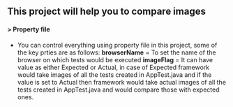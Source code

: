 ## This project will help you to compare images

#### > Property file
- You can control everything using property file in this project, some of the key prties are as follows:
**browserName** = To set the name of the browser on which tests would be executed
**imageFlag** = It can have value as either Expected or Actual, in case of Expected framework would take images of all the tests created in AppTest.java and if the value is set to Actual then framework would take actual images of all the tests created in AppTest.java and would compare those with expected ones.